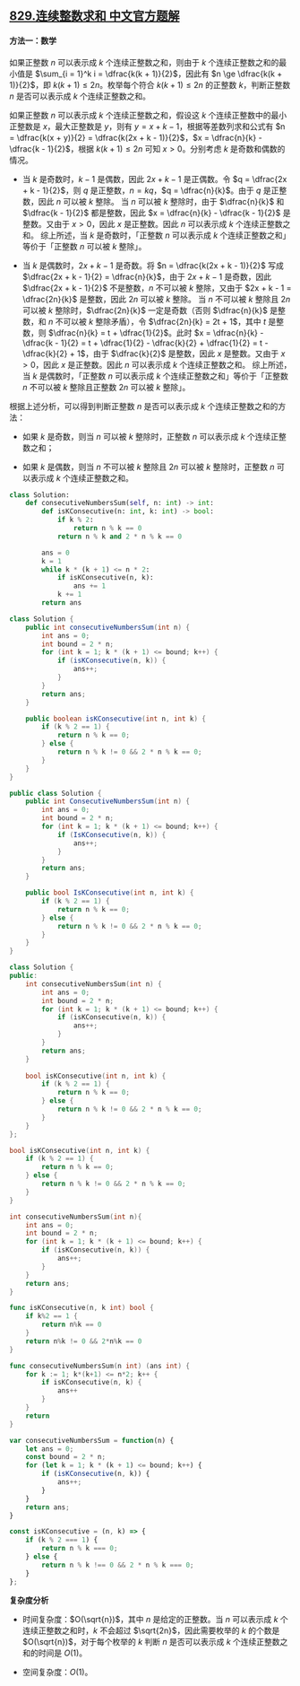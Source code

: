 ## [829.连续整数求和 中文官方题解](https://leetcode.cn/problems/consecutive-numbers-sum/solutions/100000/lian-xu-zheng-shu-qiu-he-by-leetcode-sol-33hc)

#### 方法一：数学

如果正整数 $n$ 可以表示成 $k$ 个连续正整数之和，则由于 $k$ 个连续正整数之和的最小值是 $\sum_{i = 1}^k i = \dfrac{k(k + 1)}{2}$，因此有 $n \ge \dfrac{k(k + 1)}{2}$，即 $k(k + 1) \le 2n$。枚举每个符合 $k(k + 1) \le 2n$ 的正整数 $k$，判断正整数 $n$ 是否可以表示成 $k$ 个连续正整数之和。

如果正整数 $n$ 可以表示成 $k$ 个连续正整数之和，假设这 $k$ 个连续正整数中的最小正整数是 $x$，最大正整数是 $y$，则有 $y = x + k - 1$，根据等差数列求和公式有 $n = \dfrac{k(x + y)}{2} = \dfrac{k(2x + k - 1)}{2}$，$x = \dfrac{n}{k} - \dfrac{k - 1}{2}$，根据 $k(k + 1) \le 2n$ 可知 $x > 0$。分别考虑 $k$ 是奇数和偶数的情况。

- 当 $k$ 是奇数时，$k - 1$ 是偶数，因此 $2x + k - 1$ 是正偶数。令 $q = \dfrac{2x + k - 1}{2}$，则 $q$ 是正整数，$n = kq$，$q = \dfrac{n}{k}$。由于 $q$ 是正整数，因此 $n$ 可以被 $k$ 整除。
  当 $n$ 可以被 $k$ 整除时，由于 $\dfrac{n}{k}$ 和 $\dfrac{k - 1}{2}$ 都是整数，因此 $x = \dfrac{n}{k} - \dfrac{k - 1}{2}$ 是整数。又由于 $x > 0$，因此 $x$ 是正整数。因此 $n$ 可以表示成 $k$ 个连续正整数之和。
  综上所述，当 $k$ 是奇数时，「正整数 $n$ 可以表示成 $k$ 个连续正整数之和」等价于「正整数 $n$ 可以被 $k$ 整除」。

- 当 $k$ 是偶数时，$2x + k - 1$ 是奇数。将 $n = \dfrac{k(2x + k - 1)}{2}$ 写成 $\dfrac{2x + k - 1}{2} = \dfrac{n}{k}$，由于 $2x + k - 1$ 是奇数，因此 $\dfrac{2x + k - 1}{2}$ 不是整数，$n$ 不可以被 $k$ 整除，又由于 $2x + k - 1 = \dfrac{2n}{k}$ 是整数，因此 $2n$ 可以被 $k$ 整除。
  当 $n$ 不可以被 $k$ 整除且 $2n$ 可以被 $k$ 整除时，$\dfrac{2n}{k}$ 一定是奇数（否则 $\dfrac{n}{k}$ 是整数，和 $n$ 不可以被 $k$ 整除矛盾），令 $\dfrac{2n}{k} = 2t + 1$，其中 $t$ 是整数，则 $\dfrac{n}{k} = t + \dfrac{1}{2}$。此时 $x = \dfrac{n}{k} - \dfrac{k - 1}{2} = t + \dfrac{1}{2} - \dfrac{k}{2} + \dfrac{1}{2} = t - \dfrac{k}{2} + 1$，由于 $\dfrac{k}{2}$ 是整数，因此 $x$ 是整数。又由于 $x > 0$，因此 $x$ 是正整数。因此 $n$ 可以表示成 $k$ 个连续正整数之和。
  综上所述，当 $k$ 是偶数时，「正整数 $n$ 可以表示成 $k$ 个连续正整数之和」等价于「正整数 $n$ 不可以被 $k$ 整除且正整数 $2n$ 可以被 $k$ 整除」。

根据上述分析，可以得到判断正整数 $n$ 是否可以表示成 $k$ 个连续正整数之和的方法：

- 如果 $k$ 是奇数，则当 $n$ 可以被 $k$ 整除时，正整数 $n$ 可以表示成 $k$ 个连续正整数之和；

- 如果 $k$ 是偶数，则当 $n$ 不可以被 $k$ 整除且 $2n$ 可以被 $k$ 整除时，正整数 $n$ 可以表示成 $k$ 个连续正整数之和。

```Python [sol1-Python3]
class Solution:
    def consecutiveNumbersSum(self, n: int) -> int:
        def isKConsecutive(n: int, k: int) -> bool:
            if k % 2:
                return n % k == 0
            return n % k and 2 * n % k == 0

        ans = 0
        k = 1
        while k * (k + 1) <= n * 2:
            if isKConsecutive(n, k):
                ans += 1
            k += 1
        return ans
```

```Java [sol1-Java]
class Solution {
    public int consecutiveNumbersSum(int n) {
        int ans = 0;
        int bound = 2 * n;
        for (int k = 1; k * (k + 1) <= bound; k++) {
            if (isKConsecutive(n, k)) {
                ans++;
            }
        }
        return ans;
    }

    public boolean isKConsecutive(int n, int k) {
        if (k % 2 == 1) {
            return n % k == 0;
        } else {
            return n % k != 0 && 2 * n % k == 0;
        }
    }
}
```

```C# [sol1-C#]
public class Solution {
    public int ConsecutiveNumbersSum(int n) {
        int ans = 0;
        int bound = 2 * n;
        for (int k = 1; k * (k + 1) <= bound; k++) {
            if (IsKConsecutive(n, k)) {
                ans++;
            }
        }
        return ans;
    }

    public bool IsKConsecutive(int n, int k) {
        if (k % 2 == 1) {
            return n % k == 0;
        } else {
            return n % k != 0 && 2 * n % k == 0;
        }
    }
}
```

```C++ [sol1-C++]
class Solution {
public:
    int consecutiveNumbersSum(int n) {
        int ans = 0;
        int bound = 2 * n;
        for (int k = 1; k * (k + 1) <= bound; k++) {
            if (isKConsecutive(n, k)) {
                ans++;
            }
        }
        return ans;
    }
  
    bool isKConsecutive(int n, int k) {
        if (k % 2 == 1) {
            return n % k == 0;
        } else {
            return n % k != 0 && 2 * n % k == 0;
        }
    }
};
```

```C [sol1-C]
bool isKConsecutive(int n, int k) {
    if (k % 2 == 1) {
        return n % k == 0;
    } else {
        return n % k != 0 && 2 * n % k == 0;
    }
}

int consecutiveNumbersSum(int n){
    int ans = 0;
    int bound = 2 * n;
    for (int k = 1; k * (k + 1) <= bound; k++) {
        if (isKConsecutive(n, k)) {
            ans++;
        }
    }
    return ans;
}
```

```go [sol1-Golang]
func isKConsecutive(n, k int) bool {
    if k%2 == 1 {
        return n%k == 0
    }
    return n%k != 0 && 2*n%k == 0
}

func consecutiveNumbersSum(n int) (ans int) {
    for k := 1; k*(k+1) <= n*2; k++ {
        if isKConsecutive(n, k) {
            ans++
        }
    }
    return
}
```

```JavaScript [sol1-JavaScript]
var consecutiveNumbersSum = function(n) {
    let ans = 0;
    const bound = 2 * n;
    for (let k = 1; k * (k + 1) <= bound; k++) {
        if (isKConsecutive(n, k)) {
            ans++;
        }
    }
    return ans;
}

const isKConsecutive = (n, k) => {
    if (k % 2 === 1) {
        return n % k === 0;
    } else {
        return n % k !== 0 && 2 * n % k === 0;
    }
};
```

**复杂度分析**

- 时间复杂度：$O(\sqrt{n})$，其中 $n$ 是给定的正整数。当 $n$ 可以表示成 $k$ 个连续正整数之和时，$k$ 不会超过 $\sqrt{2n}$，因此需要枚举的 $k$ 的个数是 $O(\sqrt{n})$，对于每个枚举的 $k$ 判断 $n$ 是否可以表示成 $k$ 个连续正整数之和的时间是 $O(1)$。

- 空间复杂度：$O(1)$。